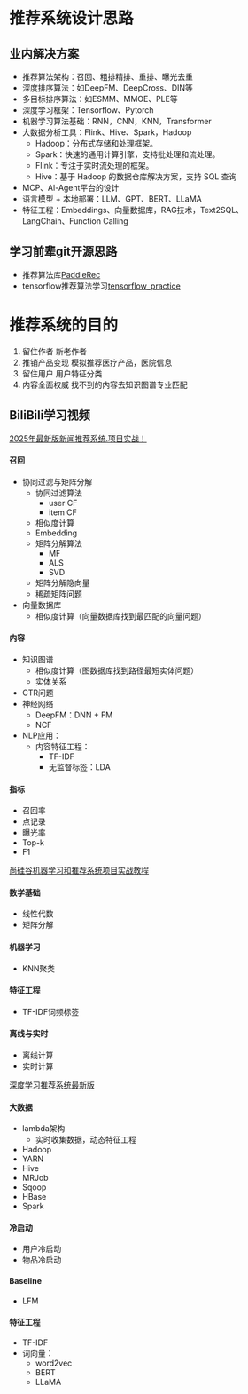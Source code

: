 **推荐系统设计思路**
====================

## 业内解决方案

* 推荐算法架构：召回、粗排精排、重排、曝光去重
* 深度排序算法：如DeepFM、DeepCross、DIN等
* 多目标排序算法：如ESMM、MMOE、PLE等
* 深度学习框架：Tensorflow、Pytorch
* 机器学习算法基础：RNN，CNN，KNN，Transformer
* 大数据分析工具：Flink、Hive、Spark，Hadoop
  * Hadoop：分布式存储和处理框架。
  * Spark：快速的通用计算引擎，支持批处理和流处理。
  * Flink：专注于实时流处理的框架。
  * Hive：基于 Hadoop 的数据仓库解决方案，支持 SQL 查询
* MCP、Al-Agent平台的设计
* 语言模型 + 本地部署：LLM、GPT、BERT、LLaMA
* 特征工程：Embeddings、向量数据库，RAG技术，Text2SQL、LangChain、Function Calling

## 学习前辈git开源思路

* 推荐算法库[PaddleRec](https://gitee.com/paddlepaddle/PaddleRec)
* tensorflow推荐算法学习[tensorflow_practice](https://github.com/princewen/tensorflow_practice)

# 推荐系统的目的
1. 留住作者
新老作者
2. 推销产品变现
模拟推荐医疗产品，医院信息
3. 留住用户
用户特征分类
4. 内容全面权威
找不到的内容去知识图谱专业匹配

## BiliBili学习视频
[2025年最新版新闻推荐系统.项目实战！](https://www.bilibili.com/video/BV1ucoFYaEDo/?spm_id_from=333.1387.favlist.content.click)
#### 召回
* 协同过滤与矩阵分解
  * 协同过滤算法
    * user CF
    * item CF
  * 相似度计算
  * Embedding
  * 矩阵分解算法
    * MF
    * ALS
    * SVD
  * 矩阵分解隐向量
  * 稀疏矩阵问题
* 向量数据库
  * 相似度计算（向量数据库找到最匹配的向量问题）
#### 内容
* 知识图谱
  * 相似度计算（图数据库找到路径最短实体问题）
  * 实体关系
* CTR问题
* 神经网络
  * DeepFM：DNN + FM
  * NCF
* NLP应用：
  * 内容特征工程：
    * TF-IDF
    * 无监督标签：LDA
#### 指标
* 召回率
* 点记录
* 曝光率
* Top-k
* F1

[尚硅谷机器学习和推荐系统项目实战教程](https://www.bilibili.com/video/BV1R4411N78S/?spm_id_from=333.1387.favlist.content.click)
#### 数学基础
* 线性代数
* 矩阵分解
#### 机器学习
* KNN聚类
#### 特征工程
* TF-IDF词频标签
#### 离线与实时
* 离线计算
* 实时计算

[深度学习推荐系统最新版](https://www.bilibili.com/video/BV1FY4y1q7Ay/?spm_id_from=333.1387.favlist.content.click&vd_source=b48c0b3ca5c59b2f03818a972c3d331e)
#### 大数据
* lambda架构
  * 实时收集数据，动态特征工程
* Hadoop
* YARN
* Hive
* MRJob
* Sqoop
* HBase
* Spark
#### 冷启动
* 用户冷启动
* 物品冷启动
#### Baseline
* LFM
#### 特征工程
* TF-IDF
* 词向量：
  * word2vec
  * BERT
  * LLaMA